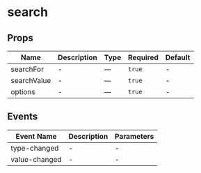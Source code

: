 # search

## Props

<!-- @vuese:search:props:start -->
|Name|Description|Type|Required|Default|
|---|---|---|---|---|
|searchFor|-|—|`true`|-|
|searchValue|-|—|`true`|-|
|options|-|—|`true`|-|

<!-- @vuese:search:props:end -->


## Events

<!-- @vuese:search:events:start -->
|Event Name|Description|Parameters|
|---|---|---|
|type-changed|-|-|
|value-changed|-|-|

<!-- @vuese:search:events:end -->


